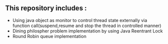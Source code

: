 
## This repository includes :
* Using java object as monitor to control thread state externally via function call(suspend,resume and stop the thread in controlled manner)
* Dining philospher problem implementation by using Java Reentrant Lock
* Round Robin queue implementation











